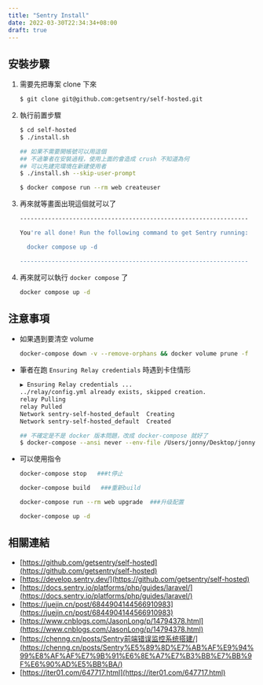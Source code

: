 ```yaml
---
title: "Sentry Install"
date: 2022-03-30T22:34:34+08:00
draft: true
---
```


## 安裝步驟

1. 需要先把專案 clone 下來

    ```bash
    $ git clone git@github.com:getsentry/self-hosted.git
    ```

2. 執行前置步驟

    ```bash
    $ cd self-hosted
    $ ./install.sh
    
    ## 如果不需要開帳號可以用這個
    ## 不過筆者在安裝過程，使用上面的會造成 crush 不知道為何
    ## 可以先建完環境在新建使用者
    $ ./install.sh --skip-user-prompt 
    
    $ docker compose run --rm web createuser
    ```

3. 再來就等畫面出現這個就可以了

    ```bash
    -----------------------------------------------------------------
    
    You're all done! Run the following command to get Sentry running:
    
      docker compose up -d
    
    -----------------------------------------------------------------
    ```

4. 再來就可以執行 `docker compose` 了

    ```bash
    docker compose up -d
    ```


## 注意事項

- 如果遇到要清空 volume

    ```bash
    docker-compose down -v --remove-orphans && docker volume prune -f
    ```

- 筆者在跑 `Ensuring Relay credentials` 時遇到卡住情形

    ```bash
    ▶ Ensuring Relay credentials ...
    ../relay/config.yml already exists, skipped creation.
    relay Pulling 
    relay Pulled 
    Network sentry-self-hosted_default  Creating
    Network sentry-self-hosted_default  Created
    ```

    ```bash
    ## 不確定是不是 docker 版本問題，改成 docker-compose 就好了
    $ docker-compose --ansi never --env-file /Users/jonny/Desktop/jonny-job/self-hosted/.env run --rm --no-deps -T relay credentials generate --stdout
    ```

- 可以使用指令

    ```bash
    docker-compose stop   ###t停止
    
    docker-compose build   ###重新build
    
    docker-compose run --rm web upgrade  ###升级配置
    
    docker-compose up -d
    ```


## 相關連結

- [https://github.com/getsentry/self-hosted](https://github.com/getsentry/self-hosted)
- [https://develop.sentry.dev/](https://github.com/getsentry/self-hosted)
- [https://docs.sentry.io/platforms/php/guides/laravel/](https://docs.sentry.io/platforms/php/guides/laravel/)
- [https://juejin.cn/post/6844904144566910983](https://juejin.cn/post/6844904144566910983)
- [https://www.cnblogs.com/JasonLong/p/14794378.html](https://www.cnblogs.com/JasonLong/p/14794378.html)
- [https://chenng.cn/posts/Sentry前端错误监控系统搭建/](https://chenng.cn/posts/Sentry%E5%89%8D%E7%AB%AF%E9%94%99%E8%AF%AF%E7%9B%91%E6%8E%A7%E7%B3%BB%E7%BB%9F%E6%90%AD%E5%BB%BA/)
- [https://iter01.com/647717.html](https://iter01.com/647717.html)
